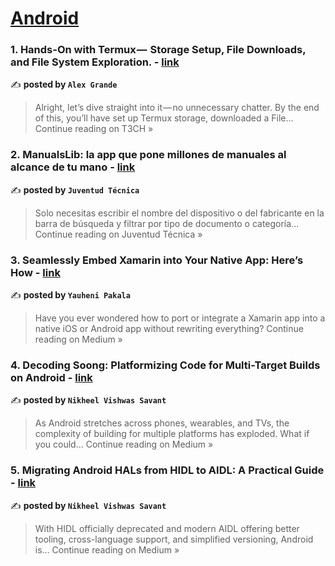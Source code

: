 
<h1><a href=https://medium.com/tag/android/recommended target="_blank" rel="noopener noreferrer">Android</a></h1>
<h3>1. Hands-On with Termux —  Storage Setup, File Downloads, and File System Exploration. - <a href="https://medium.com/h7w/hands-on-with-termux-storage-setup-file-downloads-and-file-system-exploration-fd4f4995df25?source=rss------android-5" target="_blank" rel="noopener noreferrer">link</a></h3>

✍️ **posted by `Alex Grande`**

<blockquote>Alright, let’s dive straight into it — no unnecessary chatter. By the end of this, you’ll have set up Termux storage, downloaded a File…
Continue reading on T3CH »</blockquote>

<h3>2. ManualsLib: la app que pone millones de manuales al alcance de tu mano - <a href="https://medium.com/juventud-t%C3%A9cnica/manualslib-la-app-que-pone-millones-de-manuales-al-alcance-de-tu-mano-513d26a1226a?source=rss------android-5" target="_blank" rel="noopener noreferrer">link</a></h3>

✍️ **posted by `Juventud Técnica`**

<blockquote>Solo necesitas escribir el nombre del dispositivo o del fabricante en la barra de búsqueda y filtrar por tipo de documento o categoría…
Continue reading on Juventud Técnica »</blockquote>

<h3>3. Seamlessly Embed Xamarin into Your Native App: Here’s How - <a href="https://wcoder.medium.com/seamlessly-embed-xamarin-into-your-native-app-heres-how-452d8946ebc0?source=rss------android-5" target="_blank" rel="noopener noreferrer">link</a></h3>

✍️ **posted by `Yauheni Pakala`**

<blockquote>Have you ever wondered how to port or integrate a Xamarin app into a native iOS or Android app without rewriting everything?
Continue reading on Medium »</blockquote>

<h3>4. Decoding Soong: Platformizing Code for Multi-Target Builds on Android - <a href="https://medium.com/@nikheelvs/decoding-soong-platformizing-code-for-multi-target-builds-on-android-f9139d3f3cac?source=rss------android-5" target="_blank" rel="noopener noreferrer">link</a></h3>

✍️ **posted by `Nikheel Vishwas Savant`**

<blockquote>As Android stretches across phones, wearables, and TVs, the complexity of building for multiple platforms has exploded. What if you could…
Continue reading on Medium »</blockquote>

<h3>5.  Migrating Android HALs from HIDL to AIDL: A Practical Guide - <a href="https://medium.com/@nikheelvs/migrating-android-hals-from-hidl-to-aidl-a-practical-guide-9d7d51c7ce9d?source=rss------android-5" target="_blank" rel="noopener noreferrer">link</a></h3>

✍️ **posted by `Nikheel Vishwas Savant`**

<blockquote>With HIDL officially deprecated and modern AIDL offering better tooling, cross-language support, and simplified versioning, Android is…
Continue reading on Medium »</blockquote>

